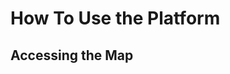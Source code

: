 # How To Use the Platform
<!-- This will be instructions for actions like changing profile settings, going
between different pages, etc and screenshots where necessary-->

<!-- e.g Title like this: -->
## Accessing the Map
<!-- will add content-->